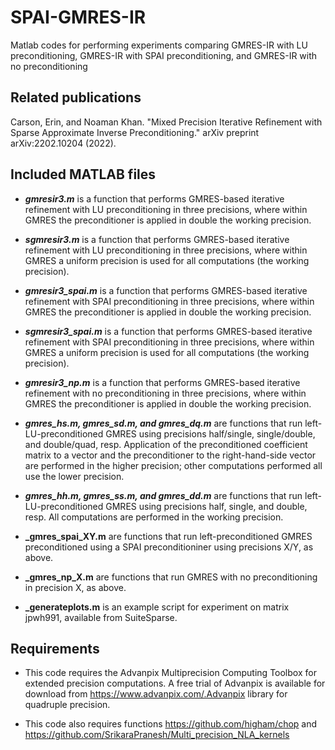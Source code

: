 # SPAI-GMRES-IR
Matlab codes for performing experiments comparing GMRES-IR with LU preconditioning, GMRES-IR with SPAI preconditioning, and GMRES-IR with no preconditioning

## Related publications
Carson, Erin, and Noaman Khan. "Mixed Precision Iterative Refinement with Sparse Approximate Inverse Preconditioning." arXiv preprint arXiv:2202.10204 (2022).

## Included MATLAB files
* **_gmresir3.m_** is a function that performs GMRES-based iterative refinement with LU preconditioning in three precisions, where within GMRES the preconditioner is applied in double the working precision.

* **_sgmresir3.m_** is a function that performs GMRES-based iterative refinement with LU preconditioning in three precisions, where within GMRES a uniform precision is used for all computations (the working precision). 

* **_gmresir3_spai.m_** is a function that performs GMRES-based iterative refinement with SPAI preconditioning in three precisions, where within GMRES the preconditioner is applied in double the working precision.

* **_sgmresir3_spai.m_** is a function that performs GMRES-based iterative refinement with SPAI preconditioning in three precisions, where within GMRES a uniform precision is used for all computations (the working precision). 

* **_gmresir3_np.m_** is a function that performs GMRES-based iterative refinement with no preconditioning in three precisions, where within GMRES the preconditioner is applied in double the working precision.

* **_gmres_hs.m, gmres_sd.m, and gmres_dq.m_** are functions that run left-LU-preconditioned GMRES using precisions half/single, single/double, and double/quad, resp. Application of the preconditioned coefficient matrix to a vector and the preconditioner to the right-hand-side vector are performed in the higher precision; other computations performed all use the lower precision. 

* **_gmres_hh.m, gmres_ss.m, and gmres_dd.m_** are functions that run left-LU-preconditioned GMRES using precisions half, single, and double, resp. All computations are performed in the working precision. 

* **_gmres_spai_XY.m** are functions that run left-preconditioned GMRES preconditioned using a SPAI preconditioniner using precisions X/Y, as above.

* **_gmres_np_X.m** are functions that run GMRES with no preconditioning in precision X, as above. 

* **_generateplots.m** is an example script for experiment on matrix jpwh991, available from SuiteSparse.

## Requirements
* This code requires the Advanpix Multiprecision Computing Toolbox for extended precision computations. 
A free trial of Advanpix is available for download from https://www.advanpix.com/.Advanpix library for quadruple precision. 

* This code also requires functions https://github.com/higham/chop and https://github.com/SrikaraPranesh/Multi_precision_NLA_kernels


